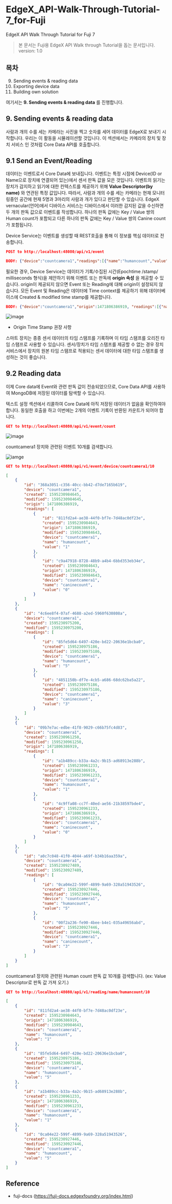 EdgeX_API-Walk-Through-Tutorial-7_for-Fuji
==

EdgeX API Walk Through Tutorial for Fuji 7

> 본 문서는 Fuji용 EdgeX API Walk through Tutorial을 돕는 문서입니다.   
> version: 1.0

목차
--

9. Sending events & reading data
10. Exporting device data
11. Building own solution

여기서는 __9. Sending events & reading data__ 를 진행합니다. 

## 9. Sending events & reading data

사람과 개의 수를 세는 카메라는 사진을 찍고 숫자를 세어 데이터를 EdgeX로 보내기 시작합니다. 우리는 이 활동을 시뮬레이션할 것입니다. 이 섹션에서는 카메라의 장치 및 장치 서비스 인 것처럼 Core Data API를 호출합니다. 

9.1 Send an Event/Reading
--

데이터는 이벤트로서 Core Data에 보내집니다. 이벤트는 특정 시점에 Device(ID or Name으로 장치에 연결되어 있는)에서 센서 판독 값을 모은 것입니다. 이벤트의 읽기는 장치가 감지하고 읽기에 대한 컨텍스트를 제공하기 위해 __Value Descriptor(by name)__ 와 연관된 특정 값입니다. 따라서, 사람과 개의 수를 세는 카메라는 현재 모니터링중인 공간에 현재 5명과 3마리의 사람과 개가 있다고 판단할 수 있습니다. EdgeX vernacular(언어)에서 디바이스 서비스는 디바이스에서 이러한 감지된 값을 수신하면 두 개의 판독 값으로 이벤트를 작성합니다. 하나의 판독 값에는 Key / Value 쌍의 Human count가 포함되고 다른 하나의 판독 값에는 Key / Value 쌍의 Canine count가 포함됩니다. 

Device Service는 이벤트를 생성할 때 REST호출을 통해 이 정보를 핵심 데이터로 전송합니다. 

```json
POST to http://localhost:48080/api/v1/event
```

```json
BODY: {"device":"countcamera1","readings":[{"name":"humancount","value":"5"},{"name":"caninecount","value":"3"}]}
```

필요한 경우, Device Service는 데이터가 기록/수집된 시간(Epochtime /stamp/ milliseconds 형식)을 제안하기 위해 이벤트 또는 판독에 __origin 속성__ 을 제공할 수 있습니다. origin이 제공되지 않으면 Event 또는 Reading에 대해 origin이 설정되지 않습니다. 모든 Event 및 Reading은 데이터에 Time context를 제공하기 위해 데이터베이스에 Created & modified time stamp를 제공합니다. 

```json
BODY: {"device":"countcamera1","origin":1471806386919, "readings":[{"name":"humancount","value":"1","origin":1471806386919},{"name":"caninecount","value":"0","origin":1471806386919}]}
```
![image](https://github.com/174cm/TIL/blob/master/EdgeX/img/QuickStarterGuide/send_an_eventreading_origintime.png)

- Origin Time Stamp 권장 사항

스마트 장치는 종종 센서 데이터의 타임 스탬프를 기록하며 이 타임 스탬프를 오리진 타임 스탬프로 사용할 수 있습니다. 센서/장치가 타임 스탬프를 제공할 수 없는 경우 장치 서비스에서 장치의 원본 타임 스탬프로 적용되는 센서 데이터에 대한 타임 스탬프를 생성하는 것이 좋습니다. 

9.2 Reading data
--

이제 Core data에 Event와 관련 판독 값이 전송되었으므로, Core Data API를 사용하여 MongoDB에 저장된 데이터를 탐색할 수 있습니다. 

텍스트 설정 섹션에서 리콜하여 Core Data에 아직 저장된 데이터가 없음을 확인하여야 합니다. 동일한 호출을 하고 이번에는 2개의 이벤트 기록이 반환된 카운트가 되어야 합니다. 

```json
GET to http://localhost:48080/api/v1/event/count
```
![image](https://github.com/174cm/TIL/blob/master/EdgeX/img/QuickStarterGuide/data_reading.png)

countcamera1 장치와 관련된 이벤트 10개를 검색합니다. 

![iamge](https://github.com/174cm/TIL/blob/master/EdgeX/img/QuickStarterGuide/get_countcamera1_10.png)
```json
GET to http://localhost:48080/api/v1/event/device/countcamera1/10
```

```json
[
    {
        "id": "368a3051-c356-40cc-bb42-d7de7165b619",
        "device": "countcamera1",
        "created": 1595230984645,
        "modified": 1595230984645,
        "origin": 1471806386919,
        "readings": [
            {
                "id": "811fd2a4-ae38-44f0-bf7e-7d48ac0df23e",
                "created": 1595230984643,
                "origin": 1471806386919,
                "modified": 1595230984643,
                "device": "countcamera1",
                "name": "humancount",
                "value": "1"
            },
            {
                "id": "c9a47918-8728-48b9-a4b4-6bbd353eb34e",
                "created": 1595230984643,
                "origin": 1471806386919,
                "modified": 1595230984643,
                "device": "countcamera1",
                "name": "caninecount",
                "value": "0"
            }
        ]
    },
    {
        "id": "4c6ee8f4-07af-4688-a2ed-5960f630808a",
        "device": "countcamera1",
        "created": 1595230975200,
        "modified": 1595230975200,
        "readings": [
            {
                "id": "85fe5d64-6497-420e-bd22-20636e1bcba0",
                "created": 1595230975186,
                "modified": 1595230975186,
                "device": "countcamera1",
                "name": "humancount",
                "value": "5"
            },
            {
                "id": "4851150b-df7e-4cb5-a686-68dc62ba5a22",
                "created": 1595230975186,
                "modified": 1595230975186,
                "device": "countcamera1",
                "name": "caninecount",
                "value": "3"
            }
        ]
    },
    {
        "id": "09b7e7ac-edbe-41f8-9029-c66b75fc4d83",
        "device": "countcamera1",
        "created": 1595230961250,
        "modified": 1595230961250,
        "origin": 1471806386919,
        "readings": [
            {
                "id": "a1b489cc-b33a-4a2c-9b15-ad68913e288b",
                "created": 1595230961233,
                "origin": 1471806386919,
                "modified": 1595230961233,
                "device": "countcamera1",
                "name": "humancount",
                "value": "1"
            },
            {
                "id": "4c9ffa08-cc7f-40ed-ae56-21b38597bde4",
                "created": 1595230961233,
                "origin": 1471806386919,
                "modified": 1595230961233,
                "device": "countcamera1",
                "name": "caninecount",
                "value": "0"
            }
        ]
    },
    {
        "id": "a0c7c048-41f0-4044-a69f-b34b16aa359a",
        "device": "countcamera1",
        "created": 1595230927489,
        "modified": 1595230927489,
        "readings": [
            {
                "id": "0ca04e22-599f-4899-9a69-328a51943526",
                "created": 1595230927446,
                "modified": 1595230927446,
                "device": "countcamera1",
                "name": "humancount",
                "value": "5"
            },
            {
                "id": "00f2a236-fe90-4bee-b4e1-035a49656abd",
                "created": 1595230927446,
                "modified": 1595230927446,
                "device": "countcamera1",
                "name": "caninecount",
                "value": "3"
            }
        ]
    }
]
```

countcamera1 장치와 관련된 Human count 판독 값 10개를 검색합니다. (ex: Value Descriptor로 판독 값 가져 오기.)

```json
GET to http://localhost:48080/api/v1/reading/name/humancount/10
```

```json
[
    {
        "id": "811fd2a4-ae38-44f0-bf7e-7d48ac0df23e",
        "created": 1595230984643,
        "origin": 1471806386919,
        "modified": 1595230984643,
        "device": "countcamera1",
        "name": "humancount",
        "value": "1"
    },
    {
        "id": "85fe5d64-6497-420e-bd22-20636e1bcba0",
        "created": 1595230975186,
        "modified": 1595230975186,
        "device": "countcamera1",
        "name": "humancount",
        "value": "5"
    },
    {
        "id": "a1b489cc-b33a-4a2c-9b15-ad68913e288b",
        "created": 1595230961233,
        "origin": 1471806386919,
        "modified": 1595230961233,
        "device": "countcamera1",
        "name": "humancount",
        "value": "1"
    },
    {
        "id": "0ca04e22-599f-4899-9a69-328a51943526",
        "created": 1595230927446,
        "modified": 1595230927446,
        "device": "countcamera1",
        "name": "humancount",
        "value": "5"
    }
]
```

Reference
--

- fuji-docs (https://fuji-docs.edgexfoundry.org/index.html)

